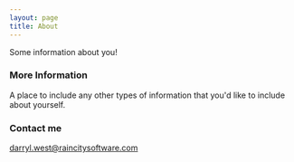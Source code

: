 ```yaml
---
layout: page
title: About
---
```


Some information about you!

### More Information

A place to include any other types of information that you'd like to include about yourself. 

### Contact me

[darryl.west@raincitysoftware.com](mailto:darryl.west@raincitysoftware.com)
